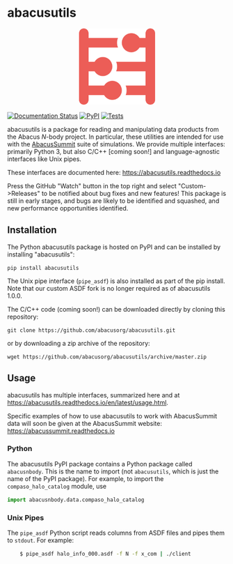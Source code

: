 # abacusutils

<p align="center">
<img src="docs/images/icon_red.png" width="175px" alt="Abacus Logo">
</p>

[![Documentation Status](https://readthedocs.org/projects/abacusutils/badge/?version=latest)](https://abacusutils.readthedocs.io/en/latest/?badge=latest) [![PyPI](https://img.shields.io/pypi/v/abacusutils)](https://pypi.org/project/abacusutils/) [![Tests](https://github.com/abacusorg/abacusutils/actions/workflows/tests.yml/badge.svg)](https://github.com/abacusorg/abacusutils/actions/workflows/tests.yml)

abacusutils is a package for reading and manipulating data products from the Abacus *N*-body project.
In particular, these utilities are intended for use with the [AbacusSummit](https://abacussummit.readthedocs.io)
suite of simulations.  We provide multiple interfaces: primarily Python 3, but also C/C++ [coming soon!] and
language-agnostic interfaces like Unix pipes.

These interfaces are documented here: <https://abacusutils.readthedocs.io>

Press the GitHub "Watch" button in the top right and select "Custom->Releases" to be notified about bug fixes
and new features!  This package is still in early stages, and bugs are likely to be identified and squashed,
and new performance opportunities identified.

## Installation
The Python abacusutils package is hosted on PyPI and can be installed
by installing "abacusutils":
```
pip install abacusutils
```

The Unix pipe interface (`pipe_asdf`) is also installed as part of the pip install.
Note that our custom ASDF fork is no longer required as of abacusutils 1.0.0.

The C/C++ code (coming soon!) can be downloaded directly by cloning
this repository:
```
git clone https://github.com/abacusorg/abacusutils.git
```
or by downloading a zip archive of the repository:
```
wget https://github.com/abacusorg/abacusutils/archive/master.zip
```

## Usage
abacusutils has multiple interfaces, summarized here and at <https://abacusutils.readthedocs.io/en/latest/usage.html>.

Specific examples of how to use abacusutils to work with AbacusSummit data will soon
be given at the AbacusSummit website: <https://abacussummit.readthedocs.io>

### Python
The abacusutils PyPI package contains a Python package called `abacusnbody`.
This is the name to import (not `abacusutils`, which is just the name of the PyPI package).
For example, to import the `compaso_halo_catalog` module, use
```python
import abacusnbody.data.compaso_halo_catalog
```

### Unix Pipes
The ``pipe_asdf`` Python script reads columns from ASDF files and pipes them to
``stdout``.  For example:

```bash
    $ pipe_asdf halo_info_000.asdf -f N -f x_com | ./client
```
